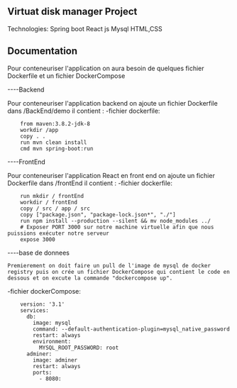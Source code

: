 ## Virtuat disk manager Project
Technologies:
    Spring boot
    React js
    Mysql
    HTML,CSS
## Documentation

Pour conteneuriser l'application on aura besoin de quelques fichier Dockerfile et un fichier DockerCompose

----Backend

Pour conteneuriser l'application backend on ajoute un fichier Dockerfile dans /BackEnd/demo il contient :
-fichier dockerfile:

        from maven:3.8.2-jdk-8
        workdir /app
        copy . .
        run mvn clean install
        cmd mvn spring-boot:run
        
        
 ----FrontEnd
 
Pour conteneuriser l'application React en front end on ajoute un fichier Dockerfile dans /frontEnd il contient :
-fichier dockerfile:

        run mkdir / frontEnd
        workdir / frontEnd
        copy / src / app / src 
        copy ["package.json", "package-lock.json*", "./"]
        run npm install --production --silent && mv node_modules ../ 
        # Exposer PORT 3000 sur notre machine virtuelle afin que nous puissions exécuter notre serveur 
        expose 3000 
   
  
----base de donnees<br/>

    Premierement on doit faire un pull de l'image de mysql de docker registry puis on crée un fichier DockerCompose qui contient le code en dessous et on excute la commande "dockercompose up".
    
-fichier dockerCompose:

        version: '3.1'
        services:
          db:
            image: mysql
            command: --default-authentication-plugin=mysql_native_password
            restart: always
            environment:
              MYSQL_ROOT_PASSWORD: root
          adminer:
            image: adminer
            restart: always
            ports:
              - 8080:
